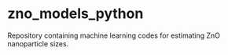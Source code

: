 # zno_models_python
Repository containing machine learning codes for estimating ZnO nanoparticle sizes.
